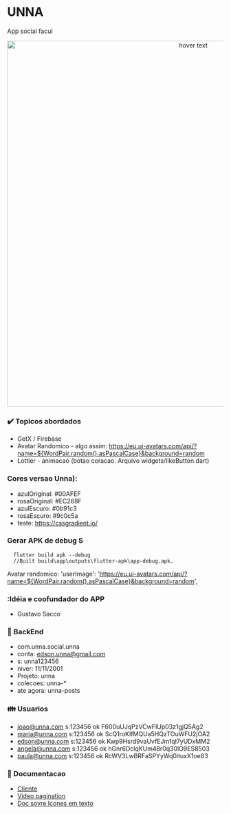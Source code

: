 # UNNA 

App social facul


<p align="center"> <img src="Capture.PNG" width="850" title="hover text"> </p>


### :heavy_check_mark: Topicos abordados  
 - GetX / Firebase
 - Avatar Randomico - algo assim: https://eu.ui-avatars.com/api/?name=${WordPair.random().asPascalCase}&background=random
 - Lottier - animacao (botao coracao. Arquivo widgets/likeButton.dart)


### Cores versao Unna): 
- azulOriginal: #00AFEF
- rosaOriginal: #EC268F
- azulEscuro: #0b91c3
- rosaEscuro: #9c0c5a
- teste: https://cssgradient.io/


### Gerar APK de debug S
```console 
  flutter build apk --debug
  //Built build\app\outputs\flutter-apk\app-debug.apk.
```
 

Avatar randomico:
 'userImage': 'https://eu.ui-avatars.com/api/?name=${WordPair.random().asPascalCase}&background=random',

### :Idéia e coofundador do APP
- Gustavo Sacco


### :satellite: BackEnd   
- com.unna.social.unna
- conta: edson.unna@gmail.com
- s: unna123456
- niver: 11/11/2001
- Projeto: unna
- colecoes: unna-*
- ate agora: unna-posts
 
  

### 👪 Usuarios
- joao@unna.com  s:123456 ok F600uUJqPzVCwFIUp03z1gjQ5Ag2
- maria@unna.com s:123456 ok ScQ1roKIfMQUa5HQzTOuWFU2jOA2
- edson@unna.com s:123456 ok Kwp9Hsrd9vaUvfEJm1ql7yUDxMM2
- angela@unna.com s:123456 ok hGnr6DclqKUm48r0q30lO9ES8503
- paula@unna.com s:123456 ok RcWV3LwBRFaSPYyWq0ituxX1oe83
 

### :blue_book: Documentacao  
- [Cliente](https://www.facebook.com/Edson123juninho/) 
- [Video pagination](https://www.youtube.com/watch?v=IruuzPydPz4)
- [Doc sovre Icones em texto](https://api.flutter.dev/flutter/material/Icons-class.html#constants)

 


